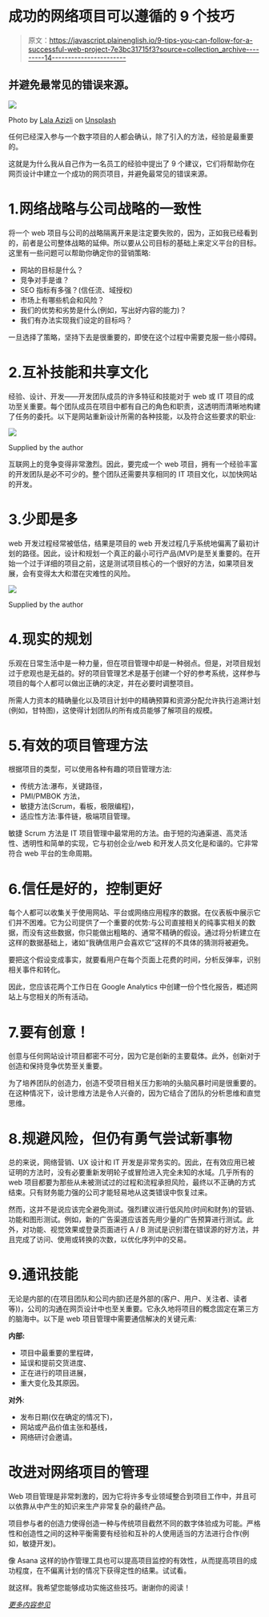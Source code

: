 # 成功的网络项目可以遵循的 9 个技巧

> 原文：<https://javascript.plainenglish.io/9-tips-you-can-follow-for-a-successful-web-project-7e3bc31715f3?source=collection_archive---------14----------------------->

## 并避免最常见的错误来源。

![](img/6e1cf2f2220692727543d49d34e024f7.png)

Photo by [Lala Azizli](https://unsplash.com/@lazizli?utm_source=medium&utm_medium=referral) on [Unsplash](https://unsplash.com?utm_source=medium&utm_medium=referral)

任何已经深入参与一个数字项目的人都会确认，除了引入的方法，经验是最重要的。

这就是为什么我从自己作为一名员工的经验中提出了 9 个建议，它们将帮助你在网页设计中建立一个成功的网页项目，并避免最常见的错误来源。

# 1.网络战略与公司战略的一致性

将一个 web 项目与公司的战略隔离开来是注定要失败的，因为，正如我已经看到的，前者是公司整体战略的延伸。所以要从公司目标的基础上来定义平台的目标。这里有一些问题可以帮助你确定你的营销策略:

*   网站的目标是什么？
*   竞争对手是谁？
*   SEO 指标有多强？(信任流、域授权)
*   市场上有哪些机会和风险？
*   我们的优势和劣势是什么(例如，写出好内容的能力)？
*   我们有办法实现我们设定的目标吗？

一旦选择了策略，坚持下去是很重要的，即使在这个过程中需要克服一些小障碍。

# 2.互补技能和共享文化

经验、设计、开发——开发团队成员的许多特征和技能对于 web 或 IT 项目的成功至关重要。每个团队成员在项目中都有自己的角色和职责，这透明而清晰地构建了任务的委托。以下是网站重新设计所需的各种技能，以及符合这些要求的职业:

![](img/a3e8c39e66df8d7a39c515e9ba32e4c7.png)

Supplied by the author

互联网上的竞争变得非常激烈。因此，要完成一个 web 项目，拥有一个经验丰富的开发团队是必不可少的。整个团队还需要共享相同的 IT 项目文化，以加快网站的开发。

# 3.少即是多

web 开发过程经常被低估，结果是项目的 web 开发过程几乎系统地偏离了最初计划的路径。因此，设计和规划一个真正的最小可行产品(MVP)是至关重要的。在开始一个过于详细的项目之前，这是测试项目核心的一个很好的方法，如果项目发展，会有变得太大和潜在灾难性的风险。

![](img/1e4054d0758fab5667756cde2827f205.png)

Supplied by the author

# 4.现实的规划

乐观在日常生活中是一种力量，但在项目管理中却是一种弱点。但是，对项目规划过于悲观也是无益的。好的项目管理艺术是基于创建一个好的参考系统，这样参与项目的每个人都可以做出正确的决定，并在必要时调整项目。

所需人力资本的精确量化以及项目计划中的精确预算和资源分配允许执行追溯计划(例如，甘特图)，这使得计划团队的所有成员能够了解项目的规模。

# 5.有效的项目管理方法

根据项目的类型，可以使用各种有趣的项目管理方法:

*   传统方法:瀑布，关键路径，
*   PMI/PMBOK 方法，
*   敏捷方法(Scrum，看板，极限编程)，
*   适应性方法:事件链，极端项目管理。

敏捷 Scrum 方法是 IT 项目管理中最常用的方法。由于短的沟通渠道、高灵活性、透明性和简单的实现，它与初创企业/web 和开发人员文化是和谐的。它非常符合 web 平台的生命周期。

# 6.信任是好的，控制更好

每个人都可以收集关于使用网站、平台或网络应用程序的数据。在仪表板中展示它们并不困难。它为公司提供了一个重要的优势:与公司直接相关的纯事实相关的数据，而没有这些数据，你只能做出粗略的、通常不精确的假设。通过将分析建立在这样的数据基础上，诸如“我确信用户会喜欢它”这样的不具体的猜测将被避免。

要把这个假设变成事实，就要看用户在每个页面上花费的时间，分析反弹率，识别相关事件和转化。

因此，您应该花两个工作日在 Google Analytics 中创建一份个性化报告，概述网站上与您相关的所有活动。

# 7.要有创意！

创意与任何网站设计项目都密不可分，因为它是创新的主要载体。此外，创新对于创造和保持竞争优势至关重要。

为了培养团队的创造力，创造不受项目相关压力影响的头脑风暴时间是很重要的。在这种情况下，设计思维方法是令人兴奋的，因为它结合了团队的分析思维和直觉思维。

# 8.规避风险，但仍有勇气尝试新事物

总的来说，网络营销、UX 设计和 IT 开发是非常务实的。因此，在有效应用已被证明的方法时，没有必要重新发明轮子或冒险进入完全未知的水域。几乎所有的 web 项目都要为那些从未被测试过的过程和流程承担风险，最终以不正确的方式结束。只有财务能力强的公司才能轻易地从这类错误中恢复过来。

然而，这并不是说应该完全避免测试。强烈建议进行低风险(时间和财务)的营销、功能和图形测试。例如，新的广告渠道应该首先用少量的广告预算进行测试。此外，对功能、视觉效果或登录页面进行 A / B 测试是识别潜在错误源的好方法，并且完成了访问、使用或转换的次数，以优化序列中的交易。

# 9.通讯技能

无论是内部的(在项目团队和公司内部)还是外部的(客户、用户、关注者、读者等))，公司的沟通在网页设计中也至关重要。它永久地将项目的概念固定在第三方的脑海中。以下是 web 项目管理中需要通信解决的关键元素:

**内部:**

*   项目中最重要的里程碑，
*   延误和提前交货进度、
*   正在进行的项目进展，
*   重大变化及其原因。

**对外**:

*   发布日期(仅在确定的情况下)，
*   网站或产品价值主张和基线，
*   网络研讨会邀请。

# 改进对网络项目的管理

Web 项目管理是非常刺激的，因为它将许多专业领域整合到项目工作中，并且可以依靠从中产生的知识来生产非常复杂的最终产品。

项目参与者的创造力使得创造一种与传统项目截然不同的数字体验成为可能。严格性和创造性之间的这种平衡需要有经验和互补的人使用适当的方法进行合作(例如，敏捷开发)。

像 Asana 这样的协作管理工具也可以提高项目监控的有效性，从而提高项目的成功程度，在不偏离计划的情况下获得定性的结果。试试看。

就这样。我希望您能够成功实施这些技巧。谢谢你的阅读！

[*更多内容参见*](http://plainenglish.io/)